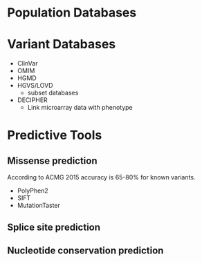 # Population Databases



# Variant Databases

- ClinVar
- OMIM
- HGMD
- HGVS/LOVD
    - subset databases
- DECIPHER
    - Link microarray data with phenotype

# Predictive Tools

## Missense prediction

According to ACMG 2015 accuracy is 65-80% for known variants.

- PolyPhen2
- SIFT
- MutationTaster

## Splice site prediction

## Nucleotide conservation prediction

